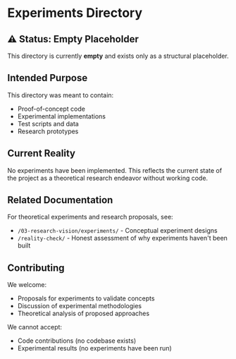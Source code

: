 # Experiments Directory

## ⚠️ Status: Empty Placeholder

This directory is currently **empty** and exists only as a structural placeholder.

## Intended Purpose

This directory was meant to contain:
- Proof-of-concept code
- Experimental implementations
- Test scripts and data
- Research prototypes

## Current Reality

No experiments have been implemented. This reflects the current state of the project as a theoretical research endeavor without working code.

## Related Documentation

For theoretical experiments and research proposals, see:
- `/03-research-vision/experiments/` - Conceptual experiment designs
- `/reality-check/` - Honest assessment of why experiments haven't been built

## Contributing

We welcome:
- Proposals for experiments to validate concepts
- Discussion of experimental methodologies
- Theoretical analysis of proposed approaches

We cannot accept:
- Code contributions (no codebase exists)
- Experimental results (no experiments have been run)